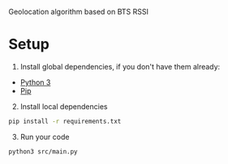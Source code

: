 Geolocation algorithm based on BTS RSSI

# Setup

1. Install global dependencies, if you don't have them already:

- [Python 3](https://www.python.org/)
- [Pip](https://pypi.org/project/pip/)

2. Install local dependencies

```sh
pip install -r requirements.txt
```

3. Run your code

```
python3 src/main.py
```
